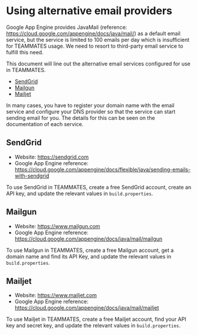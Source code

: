 
# Using alternative email providers

Google App Engine provides JavaMail (reference: https://cloud.google.com/appengine/docs/java/mail/) as a default email service, but the service is limited to 100 emails per day which is insufficient for TEAMMATES usage.
We need to resort to third-party email service to fulfill this need.

This document will line out the alternative email services configured for use in TEAMMATES.

- [SendGrid](#sendgrid)
- [Mailgun](#mailgun)
- [Mailjet](#mailjet)

In many cases, you have to register your domain name with the email service and configure your DNS provider so that the service can start sending email for you.
The details for this can be seen on the documentation of each service.

## SendGrid

- Website: https://sendgrid.com
- Google App Engine reference: https://cloud.google.com/appengine/docs/flexible/java/sending-emails-with-sendgrid

To use SendGrid in TEAMMATES, create a free SendGrid account, create an API key, and update the relevant values in `build.properties`.

## Mailgun

- Website: https://www.mailgun.com
- Google App Engine reference: https://cloud.google.com/appengine/docs/java/mail/mailgun

To use Mailgun in TEAMMATES, create a free Mailgun account, get a domain name and find its API Key, and update the relevant values in `build.properties`.

## Mailjet

- Website: https://www.mailjet.com
- Google App Engine reference: https://cloud.google.com/appengine/docs/java/mail/mailjet

To use Mailjet in TEAMMATES, create a free Mailjet account, find your API key and secret key, and update the relevant values in `build.properties`.
